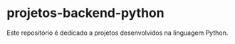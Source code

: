 # projetos-backend-python
Este repositório é dedicado a projetos desenvolvidos na linguagem Python.
